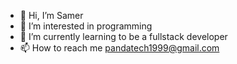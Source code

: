 - 👋 Hi, I’m Samer
- 👀 I’m interested in programming
- 🌱 I’m currently learning to be a fullstack developer
- 📫 How to reach me pandatech1999@gmail.com

<!---
Grimhunter9/Grimhunter9 is a ✨ special ✨ repository because its `README.md` (this file) appears on your GitHub profile.
You can click the Preview link to take a look at your changes.
--->
